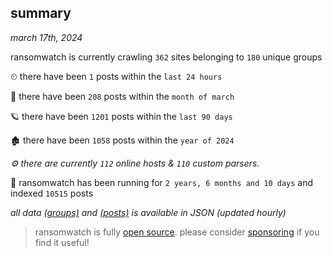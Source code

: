 
## summary
_march 17th, 2024_

ransomwatch is currently crawling `362` sites belonging to `180` unique groups

⏲ there have been `1` posts within the `last 24 hours`

🦈 there have been `208` posts within the `month of march`

🪐 there have been `1201` posts within the `last 90 days`

🏚 there have been `1058` posts within the `year of 2024`

_⚙️ there are currently `112` online hosts & `110` custom parsers._

🦕 ransomwatch has been running for `2 years, 6 months and 10 days` and indexed `10515` posts

_all data  [(groups)](http://ransomwhat.telemetry.ltd/groups) and [(posts)](http://ransomwhat.telemetry.ltd/posts) is available in JSON (updated hourly)_

> ransomwatch is fully [open source](https://github.com/joshhighet/ransomwatch#ransomwatch--). please consider [sponsoring](https://github.com/sponsors/joshhighet) if you find it useful!
